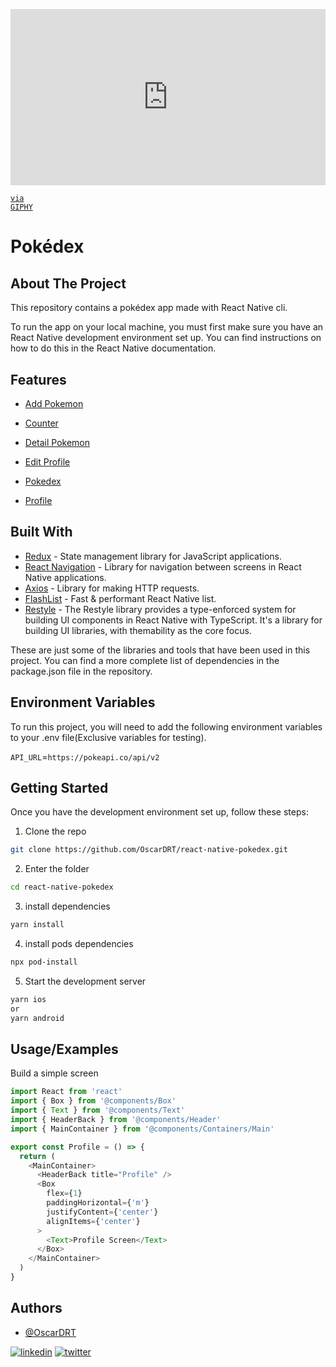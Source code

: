 <code><div style="width:100%;height:0;padding-bottom:56%;position:relative;"><iframe src="https://giphy.com/embed/96Xaju9KRM4ne" width="100%" height="100%" style="position:absolute" frameBorder="0" class="giphy-embed" allowFullScreen></iframe></div><p><a href="https://giphy.com/gifs/pokemon-96Xaju9KRM4ne">via GIPHY</a></p></code>


# Pokédex

## About The Project

This repository contains a pokédex app made with React Native cli.

To run the app on your local machine, you must first make sure you have an React Native development environment set up. You can find instructions on how to do this in the React Native documentation.





## Features

- [Add Pokemon](https://github.com/OscarDRT/react-native-pokedex/blob/main/images/AddPokemon.png)

- [Counter](https://github.com/OscarDRT/react-native-pokedex/blob/main/images/Counter.png)

- [Detail Pokemon](https://github.com/OscarDRT/react-native-pokedex/blob/main/images/DetailPokemon.png)

- [Edit Profile](https://github.com/OscarDRT/react-native-pokedex/blob/main/images/EditProfile.png)

- [Pokedex](https://github.com/OscarDRT/react-native-pokedex/blob/main/images/Pokedex.png)

- [Profile](https://github.com/OscarDRT/react-native-pokedex/blob/main/images/Profile.png)













## Built With

- [Redux](https://redux.js.org/) - State management library for JavaScript applications.
- [React Navigation](https://reactnavigation.org/) - Library for navigation between screens in React Native applications.
- [Axios](https://axios-http.com/) - Library for making HTTP requests.
- [FlashList](https://shopify.github.io/flash-list/) - Fast & performant React Native list.
- [Restyle](https://github.com/Shopify/restyle) - The Restyle library provides a type-enforced system for building UI components in React Native with TypeScript. It's a library for building UI libraries, with themability as the core focus.

These are just some of the libraries and tools that have been used in this project. You can find a more complete list of dependencies in the package.json file in the repository.
## Environment Variables

To run this project, you will need to add the following environment variables to your .env file(Exclusive variables for testing).

`API_URL`=`https://pokeapi.co/api/v2`


## Getting Started

Once you have the development environment set up, follow these steps:

1. Clone the repo
```sh
git clone https://github.com/OscarDRT/react-native-pokedex.git
```

2. Enter the folder
```sh
cd react-native-pokedex
```

3. install dependencies
```sh
yarn install
```

4. install pods dependencies
```sh
npx pod-install
```

5. Start the development server
```sh
yarn ios 
or
yarn android
```
## Usage/Examples


Build a simple screen
```javascript
import React from 'react'
import { Box } from '@components/Box'
import { Text } from '@components/Text'
import { HeaderBack } from '@components/Header'
import { MainContainer } from '@components/Containers/Main'

export const Profile = () => {
  return (
    <MainContainer>
      <HeaderBack title="Profile" />
      <Box
        flex={1}
        paddingHorizontal={'m'}
        justifyContent={'center'}
        alignItems={'center'}
      >
        <Text>Profile Screen</Text>
      </Box>
    </MainContainer>
  )
}
```


## Authors

- [@OscarDRT](https://github.com/OscarDRT)

[![linkedin](https://img.shields.io/badge/linkedin-0A66C2?style=for-the-badge&logo=linkedin&logoColor=white)](https://www.linkedin.com/in/oscardrt/)
[![twitter](https://img.shields.io/badge/twitter-1DA1F2?style=for-the-badge&logo=twitter&logoColor=white)](https://twitter.com/Oscar__RT)
